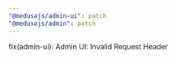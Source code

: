 ```yaml
---
"@medusajs/admin-ui": patch
"@medusajs/admin": patch
---
```


fix(admin-ui): Admin UI: Invalid Request Header
